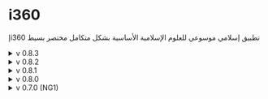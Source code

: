 # i360
إi360 تطبيق إسلامي موسوعي للعلوم الإسلامية الأساسية بشكل متكامل مختصر بسيط

<details>
<summary>v 0.8.3</summary>

| Header | Details |
|-----:|-----------|
|     Creation Date/Time | 10/09/2022 14:32|
|     Version | 0.8.3|
|     Version Code | 20220910|
|     AppGyver Runtime Version | 4.6.11|
|     Released OS | **Web** – **Android** - Google (aab) – **Android** - Huawei (apk) – **Android** - Amazon (aab) – **iOS** (ipa)|
|     Released Build# | 243130 – 243131 – 243132 – 243131 – 243133|
|     Released | 10/09/2022|
|     Notes | _|
|     Changes | Fix: Set _InputToolsText_ with same logic & visibility|
|     | Edit: To fix issue displaying Web content on non-Android/iOS using WebView|
|     |   - Added a 5<sup>th</sup> output node to _Osfn_ flow function based on _useWeb_ (manually chosen) or non-Android/iOS detected thus switching to using normal web browser|
|     |   - In _الرئيسية_ p. mount, set default value of _useWeb_ to be true for Anroid/iOS & false otherwise|
  
</details>

<details>
<summary>v 0.8.2</summary>

| Header | Details |
|-----:|-----------|
|     Creation Date/Time | 08/09/2022 14:00|
|     Version | 0.8.2|
|     Version Code | 20220908|
|     AppGyver Runtime Version | 4.6.11|
|     Released OS | **Web** – **Android** - Google (aab) – **Android** - Huawei (apk) – **iOS** (ipa)|
|     Released Build# | 242758 – 242759 – 242760 – 242761|
|     Released | 08/09/2022|
|     Notes | _|
|     Changes | Edit: Moved _HedayahLearning_ image, _IslamicThoughtComponentBooks_ button to _SciencesList_|
|     | Edit: Moved _InputTools_ icon, _Notes_ text to _AppSupportRow_|
|     | Add: _InputToolsText_ below _InputTools_ icon|
|     | Del: _NotesRow_|
|     | Edit: Enahanced app. ornaments by adding ornamented cells at the edges & including adding ornamented _HeaderRow_, _FooterRow_ rows|
|     | Edit: Reduced sizes of _Support_, _PrivacyPolicy_ icons from _Title XL_ to _Title L_ (as _AppIcon_)|
|     | Edit: Increased size of _InputTools_ icon from _Text XXL_ to _Title L_ (as _AppIcon_)|
  
</details>

<details>
<summary>v 0.8.1</summary>

| Header | Details |
|-----:|-----------|
|     Creation Date/Time | 06/09/2022 19:30|
|     Version | 0.8.1|
|     Version Code | 20220906|
|     AppGyver Runtime Version | 4.5.10|
|     Released OS | **Web** – **Android** - Google (aab) – **Android** - Huawei (apk) – **iOS** (ipa)|
|     Released Build# | 242500 – 242483 – 242416 – 242420|
|     Released | 06/09/2022|
|     Notes | Excluded in Apple AppStore: China; for _content licensing_|
|     Changes | Del: _compass_ icon to del. _Start compass poller_ that required _Location_ permission!|
  
</details>

<details>
<summary>v 0.8.0</summary>

| Header | Details |
|-----:|-----------|
|     Creation Date/Time | 05/09/2022 20:23|
|     Version | 0.8.0|
|     Version Code | 20220905|
|     AppGyver Runtime Version | 4.5.10|
|     Released OS | **Web** – **Android** - Google (aab) – **Android** - Huawei (apk) – **iOS** (ipa)|
|     Released Build# | 242235 – 242237 – 242238 – 242239|
|     Released | 05/09/2022|
|     Notes | _|
|     Changes | Edit: Renamed _ScienceCollapsibleGroupedIconList_ Collapsible grouped icon list to _SciencesList_|
|     | Edit: Renamed _Main_ p. to _الرئيسية_|
|     | Add: _المتصفح_ p. including _WebView_; i.e. Changed _Open URL_ component to _Open web browser_ (a.k.a. _WebView_) for files/websites but not apps, effectively creating an app. built-in browser; expanding its height to 640 px to fit more content within _many_ mobile screens (too long will hide part of the displayed webpage)|
|     | Add: In  _المتصفح_ p., _WebParam_ p. parameter|
|     | Edit: In _الرئيسية_ p. mount, added setting _useWeb_ app. var. to true (so app.'s default is _web_ then local OS)|
|     | Edit: In _SciencesList_ list, changed _OSfn_ Web node from _Open URL_ to _Open Page_, namely _المتصفح_ p.|
|     | Add: _compass_ icon as visible indicator for existing device compass using _Start compass poller_|

</details>

<details>
<summary>v 0.7.0 (NG1)</summary>

| Header | Details |
|-----:|-----------|
|     Creation Date/Time | 29/08/2022 20:23|
|     Version | 0.7.0|
|     Version Code | 20220829|
|     AppGyver Runtime Version | 4.5.10|
|     Released OS | **Web** – **Android** - Google (aab) – **Android** - Huawei (aab) – **iOS** (ipa)|
|     Released Build# | 240722 – 240723 – 240723 – 241052|
|     Released | 06/09/2022|
|     Notes | **i360إ-NG1 (NG=Next Generation)**|
|     | Excluded in Huawei AppGallery: China, India; for _privacy policy notification_|
|     Changes | Edit: Decreased vertical gaps between all rows/buttons on all pages by half: from 16px to 8px|
|     | Edit: Rearranged _QuranReading_ in about page to be consistent with the rest of the info.|
|     | Edit: Renamed _i360privacy_ item to _i360Privacy_|
|     | Edit: Renamed _Azkar_ button to _Prayers_|
|     | Add: Imported _i360db.xlsx_ to Airtable base (online database)|
|     | Add: _i360db_ data resource linked to _i360db.xlsx_ Airtable using REST API; NB - after 'getting collection', 'testing' & 'setting schema from response', change _IconName_ field type from 'text' to 'icon name' for compatibility use|
|     | Add: _i360Records_ data variable, type: 'collection of data records', based on _i360db_ data resource|
|     | Add: _ScienceCollapsibleGroupedIconList_ replacing all buttons/icons using _OSfn_ flow function; NB - items were manually ordered as desired visually!|
|     | Edit: Moved _HedayahLearning_ image, _IslamicThoughtComponentBooks_ button, _Support_ & _PrivacyPolicy_ icons from _About_ to _Main_ p.|
|     | Edit: Changed _Notes_ text to include app. ver. & release date|
|     | Del: _About_ p., including _AppStoresRow_!|
|     | Del: _QuranRecitation_, _defaultOS_, _iconOS_, _showStores_, _usedOS_ app variables|
|     | Del: _QuranicResearcher_ & _HadithResearcher_ icons|
  
</details>
